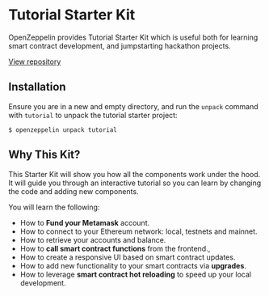 # Tutorial Starter Kit

OpenZeppelin provides Tutorial Starter Kit which is useful both for learning smart contract development, and jumpstarting hackathon projects.

[View repository](https://github.com/OpenZeppelin/starter-kit-tutorial)

## Installation

Ensure you are in a new and empty directory, and run the `unpack` command with `tutorial` to unpack the tutorial starter project:

```console
$ openzeppelin unpack tutorial
```

## Why This Kit?

This Starter Kit will show you how all the components work under the hood. It will guide you through an interactive tutorial so you can learn by changing the code and adding new components.

You will learn the following:

- How to **Fund your Metamask** account.
- How to connect to your Ethereum network: local, testnets and mainnet.
- How to retrieve your accounts and balance.
- How to **call smart contract functions** from the frontend.,
- How to create a responsive UI based on smart contract updates.
- How to add new functionality to your smart contracts via **upgrades**.
- How to leverage **smart contract hot reloading** to speed up your local development.